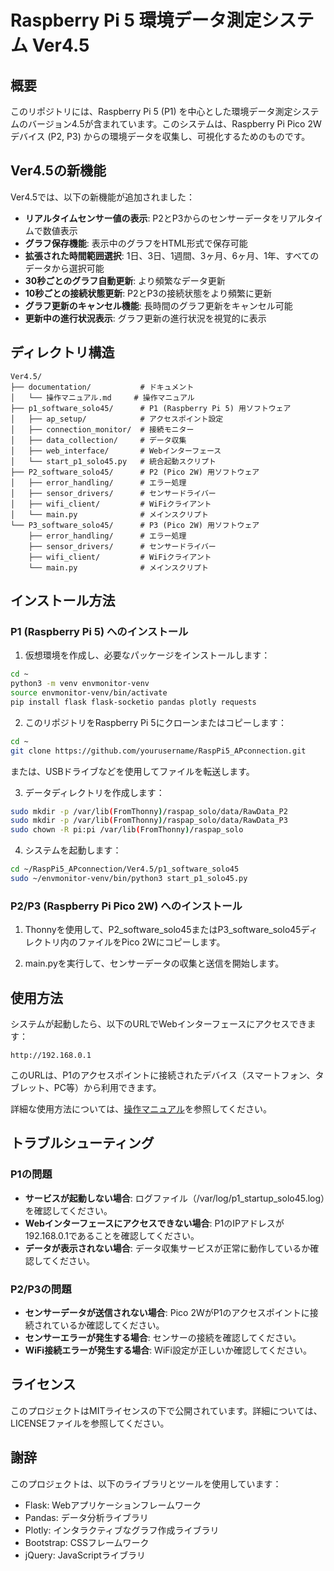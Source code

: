 # Raspberry Pi 5 環境データ測定システム Ver4.5

## 概要

このリポジトリには、Raspberry Pi 5 (P1) を中心とした環境データ測定システムのバージョン4.5が含まれています。このシステムは、Raspberry Pi Pico 2W デバイス (P2, P3) からの環境データを収集し、可視化するためのものです。

## Ver4.5の新機能

Ver4.5では、以下の新機能が追加されました：

- **リアルタイムセンサー値の表示**: P2とP3からのセンサーデータをリアルタイムで数値表示
- **グラフ保存機能**: 表示中のグラフをHTML形式で保存可能
- **拡張された時間範囲選択**: 1日、3日、1週間、3ヶ月、6ヶ月、1年、すべてのデータから選択可能
- **30秒ごとのグラフ自動更新**: より頻繁なデータ更新
- **10秒ごとの接続状態更新**: P2とP3の接続状態をより頻繁に更新
- **グラフ更新のキャンセル機能**: 長時間のグラフ更新をキャンセル可能
- **更新中の進行状況表示**: グラフ更新の進行状況を視覚的に表示

## ディレクトリ構造

```
Ver4.5/
├── documentation/           # ドキュメント
│   └── 操作マニュアル.md     # 操作マニュアル
├── p1_software_solo45/      # P1 (Raspberry Pi 5) 用ソフトウェア
│   ├── ap_setup/            # アクセスポイント設定
│   ├── connection_monitor/  # 接続モニター
│   ├── data_collection/     # データ収集
│   ├── web_interface/       # Webインターフェース
│   └── start_p1_solo45.py   # 統合起動スクリプト
├── P2_software_solo45/      # P2 (Pico 2W) 用ソフトウェア
│   ├── error_handling/      # エラー処理
│   ├── sensor_drivers/      # センサードライバー
│   ├── wifi_client/         # WiFiクライアント
│   └── main.py              # メインスクリプト
└── P3_software_solo45/      # P3 (Pico 2W) 用ソフトウェア
    ├── error_handling/      # エラー処理
    ├── sensor_drivers/      # センサードライバー
    ├── wifi_client/         # WiFiクライアント
    └── main.py              # メインスクリプト
```

## インストール方法

### P1 (Raspberry Pi 5) へのインストール

1. 仮想環境を作成し、必要なパッケージをインストールします：

```bash
cd ~
python3 -m venv envmonitor-venv
source envmonitor-venv/bin/activate
pip install flask flask-socketio pandas plotly requests
```

2. このリポジトリをRaspberry Pi 5にクローンまたはコピーします：

```bash
cd ~
git clone https://github.com/yourusername/RaspPi5_APconnection.git
```

または、USBドライブなどを使用してファイルを転送します。

3. データディレクトリを作成します：

```bash
sudo mkdir -p /var/lib(FromThonny)/raspap_solo/data/RawData_P2
sudo mkdir -p /var/lib(FromThonny)/raspap_solo/data/RawData_P3
sudo chown -R pi:pi /var/lib(FromThonny)/raspap_solo
```

4. システムを起動します：

```bash
cd ~/RaspPi5_APconnection/Ver4.5/p1_software_solo45
sudo ~/envmonitor-venv/bin/python3 start_p1_solo45.py
```

### P2/P3 (Raspberry Pi Pico 2W) へのインストール

1. Thonnyを使用して、P2_software_solo45またはP3_software_solo45ディレクトリ内のファイルをPico 2Wにコピーします。

2. main.pyを実行して、センサーデータの収集と送信を開始します。

## 使用方法

システムが起動したら、以下のURLでWebインターフェースにアクセスできます：

```
http://192.168.0.1
```

このURLは、P1のアクセスポイントに接続されたデバイス（スマートフォン、タブレット、PC等）から利用できます。

詳細な使用方法については、[操作マニュアル](documentation/操作マニュアル.md)を参照してください。

## トラブルシューティング

### P1の問題

- **サービスが起動しない場合**: ログファイル（/var/log/p1_startup_solo45.log）を確認してください。
- **Webインターフェースにアクセスできない場合**: P1のIPアドレスが192.168.0.1であることを確認してください。
- **データが表示されない場合**: データ収集サービスが正常に動作しているか確認してください。

### P2/P3の問題

- **センサーデータが送信されない場合**: Pico 2WがP1のアクセスポイントに接続されているか確認してください。
- **センサーエラーが発生する場合**: センサーの接続を確認してください。
- **WiFi接続エラーが発生する場合**: WiFi設定が正しいか確認してください。

## ライセンス

このプロジェクトはMITライセンスの下で公開されています。詳細については、LICENSEファイルを参照してください。

## 謝辞

このプロジェクトは、以下のライブラリとツールを使用しています：

- Flask: Webアプリケーションフレームワーク
- Pandas: データ分析ライブラリ
- Plotly: インタラクティブなグラフ作成ライブラリ
- Bootstrap: CSSフレームワーク
- jQuery: JavaScriptライブラリ